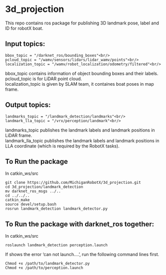 # 3d_projection
This repo contains ros package for publishing 3D landmark pose, label and ID for robotX boat.

## Input topics:
```
bbox_topic = "/darknet_ros/bounding_boxes"<br/>
pcloud_topic = "/wamv/sensors/lidars/lidar_wamv/points"<br/>
localization_topic = "/wamv/robot_localization/odometry/filtered"<br/>
```
bbox_topic contains information of object bounding boxes and their labels.<br/>
pcloud_topic is for LiDAR point cloud.<br/>
localization_topic is given by SLAM team, it containes boat poses in map frame.

## Output topics:
```
landmarks_topic = "/landmark_detection/landmarks"<br/>
landmark_lla_topic = "/vrx/perception/landmark"<br/>
```
landmarks_topic publishes the landmark labels and landmark positions in LiDAR frame.<br/>
landmark_lla_topic publishes the landmark labels and landmark positions in LLA coordinate (which is required by the RobotX tasks).<br/>

## To Run the package
In catkin_ws/src
```
git clone https://github.com/MichiganRobotX/3d_projection.git
cd 3d_projection/landmark_detection
mv darknet_ros_msgs ../..
cd ../../..
catkin_make
source devel/setup.bash
rosrun landmark_detection landmark_detector.py
```

## To Run the package with darknet_ros together:
In catkin_ws/src
```
roslaunch landmark_detection perception.launch
```
If shows the error ‘can not launch....’, run the following command lines first.
```
Chmod +x /path/to/landmark_detector.py
Chmod +x /path/to/perception.launch
```
